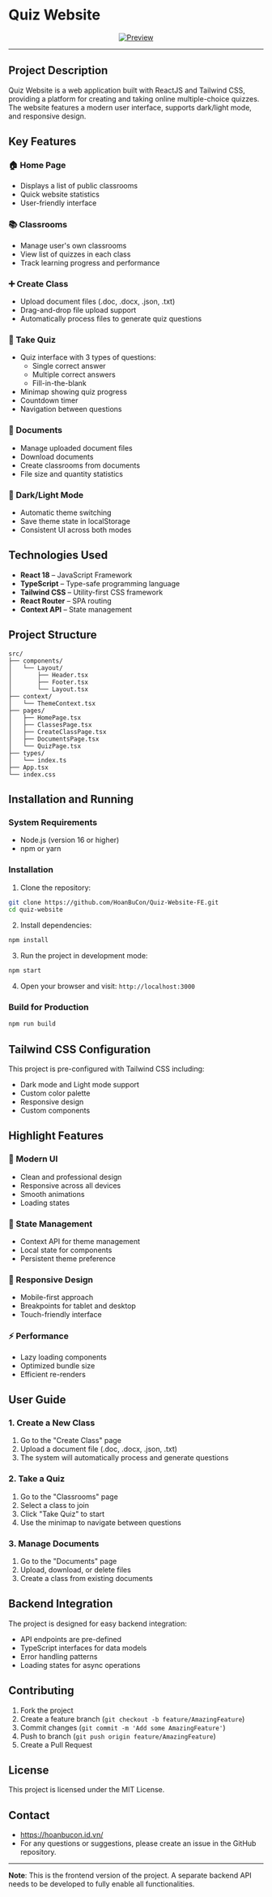 # Quiz Website

<div align="center">
  <a href="https://hoanbucon.id.vn" target="_blank">
    <img src="./public/readme.png" alt="Preview" />
  </a>
</div>

<hr />

## Project Description

Quiz Website is a web application built with ReactJS and Tailwind CSS, providing a platform for creating and taking online multiple-choice quizzes. The website features a modern user interface, supports dark/light mode, and responsive design.

## Key Features

### 🏠 Home Page
- Displays a list of public classrooms
- Quick website statistics
- User-friendly interface

### 📚 Classrooms
- Manage user's own classrooms
- View list of quizzes in each class
- Track learning progress and performance

### ➕ Create Class
- Upload document files (.doc, .docx, .json, .txt)
- Drag-and-drop file upload support
- Automatically process files to generate quiz questions

### 📖 Take Quiz
- Quiz interface with 3 types of questions:
  - Single correct answer
  - Multiple correct answers
  - Fill-in-the-blank
- Minimap showing quiz progress
- Countdown timer
- Navigation between questions

### 📁 Documents
- Manage uploaded document files
- Download documents
- Create classrooms from documents
- File size and quantity statistics

### 🌙 Dark/Light Mode
- Automatic theme switching
- Save theme state in localStorage
- Consistent UI across both modes

## Technologies Used

- **React 18** – JavaScript Framework
- **TypeScript** – Type-safe programming language
- **Tailwind CSS** – Utility-first CSS framework
- **React Router** – SPA routing
- **Context API** – State management

## Project Structure



```
src/
├── components/
│   └── Layout/
│       ├── Header.tsx
│       ├── Footer.tsx
│       └── Layout.tsx
├── context/
│   └── ThemeContext.tsx
├── pages/
│   ├── HomePage.tsx
│   ├── ClassesPage.tsx
│   ├── CreateClassPage.tsx
│   ├── DocumentsPage.tsx
│   └── QuizPage.tsx
├── types/
│   └── index.ts
├── App.tsx
└── index.css
```

## Installation and Running

### System Requirements
- Node.js (version 16 or higher)
- npm or yarn

### Installation

1. Clone the repository:
```bash
git clone https://github.com/HoanBuCon/Quiz-Website-FE.git
cd quiz-website
```

2. Install dependencies:
```bash
npm install
```

3. Run the project in development mode:
```bash
npm start
```

4. Open your browser and visit: `http://localhost:3000`

### Build for Production

```bash
npm run build
```

## Tailwind CSS Configuration

This project is pre-configured with Tailwind CSS including:
- Dark mode and Light mode support
- Custom color palette
- Responsive design
- Custom components

## Highlight Features

### 🎨 Modern UI
- Clean and professional design
- Responsive across all devices
- Smooth animations
- Loading states

### 🔄 State Management
- Context API for theme management
- Local state for components
- Persistent theme preference

### 📱 Responsive Design
- Mobile-first approach
- Breakpoints for tablet and desktop
- Touch-friendly interface

### ⚡ Performance
- Lazy loading components
- Optimized bundle size
- Efficient re-renders

## User Guide

### 1. Create a New Class
1. Go to the "Create Class" page
2. Upload a document file (.doc, .docx, .json, .txt)
3. The system will automatically process and generate questions

### 2. Take a Quiz
1. Go to the "Classrooms" page
2. Select a class to join
3. Click "Take Quiz" to start
4. Use the minimap to navigate between questions

### 3. Manage Documents
1. Go to the "Documents" page
2. Upload, download, or delete files
3. Create a class from existing documents

## Backend Integration

The project is designed for easy backend integration:
- API endpoints are pre-defined
- TypeScript interfaces for data models
- Error handling patterns
- Loading states for async operations

## Contributing

1. Fork the project
2. Create a feature branch (`git checkout -b feature/AmazingFeature`)
3. Commit changes (`git commit -m 'Add some AmazingFeature'`)
4. Push to branch (`git push origin feature/AmazingFeature`)
5. Create a Pull Request

## License

This project is licensed under the MIT License.

## Contact

- https://hoanbucon.id.vn/  
- For any questions or suggestions, please create an issue in the GitHub repository.

---

**Note**: This is the frontend version of the project. A separate backend API needs to be developed to fully enable all functionalities.
